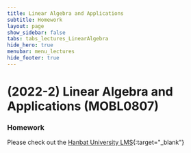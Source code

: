 ```yaml
---
title: Linear Algebra and Applications
subtitle: Homework
layout: page
show_sidebar: false
tabs: tabs_lectures_LinearAlgebra
hide_hero: true
menubar: menu_lectures
hide_footer: true
---
```


# (2022-2) Linear Algebra and Applications (MOBL0807)

### Homework

Please check out the [Hanbat University LMS](https://cyber.hanbat.ac.kr){:target="_blank"}